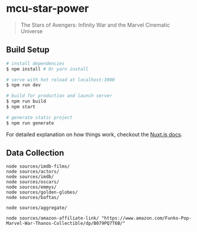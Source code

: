 # mcu-star-power

> The Stars of Avengers: Infinity War and the Marvel Cinematic Universe

## Build Setup

``` bash
# install dependencies
$ npm install # Or yarn install

# serve with hot reload at localhost:3000
$ npm run dev

# build for production and launch server
$ npm run build
$ npm start

# generate static project
$ npm run generate
```

For detailed explanation on how things work, checkout the [Nuxt.js docs](https://github.com/nuxt/nuxt.js).

## Data Collection

```
node sources/imdb-films/
node sources/actors/
node sources/imdb/
node sources/oscars/
node sources/emmys/
node sources/golden-globes/
node sources/baftas/

node sources/aggregate/

node sources/amazon-affiliate-link/ "https://www.amazon.com/Funko-Pop-Marvel-War-Thanos-Collectible/dp/B079PQ7T6B/"
```
